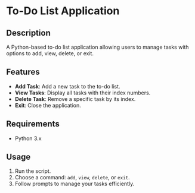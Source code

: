 # To-Do List Application

## Description
A Python-based to-do list application allowing users to manage tasks with options to add, view, delete, or exit.

## Features
- **Add Task**: Add a new task to the to-do list.
- **View Tasks**: Display all tasks with their index numbers.
- **Delete Task**: Remove a specific task by its index.
- **Exit**: Close the application.

## Requirements
- Python 3.x

## Usage
1. Run the script.
2. Choose a command: `add`, `view`, `delete`, or `exit`.
3. Follow prompts to manage your tasks efficiently.
